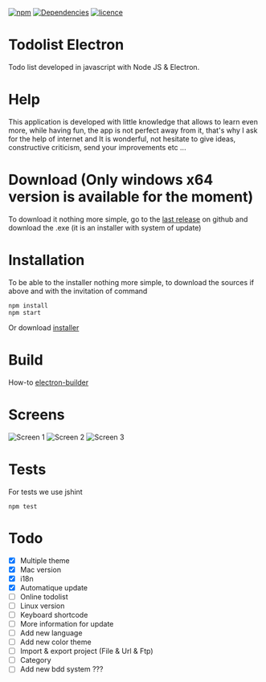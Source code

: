 [![npm](https://img.shields.io/npm/v/npm.svg)]() [![Dependencies](https://david-dm.org/deathart/todolist-electron.svg)](https://david-dm.org/deathart/todolist-electron) 
[![licence](https://img.shields.io/badge/licence-GPL--3.0-blue.svg)]()

# Todolist Electron
Todo list developed in javascript with Node JS & Electron.

# Help
This application is developed with little knowledge that allows to learn even more, while having fun, the app is not perfect away from it, that's why I ask for the help of internet and It is wonderful, not hesitate to give ideas, constructive criticism, send your improvements etc ...

# Download (Only windows x64 version is available for the moment)
To download it nothing more simple, go to the [last release](https://github.com/deathart/todolist-electron/releases/latest) on github and download the .exe (it is an installer with system of update)

# Installation
To be able to the installer nothing more simple, to download the sources if above and with the invitation of command

    npm install
    npm start
    
Or download [installer](https://github.com/deathart/todolist-electron/releases/latest) 

# Build
How-to [electron-builder](https://github.com/electron-userland/electron-builder/wiki/Multi-Platform-Build)
    
# Screens
![Screen 1](https://img4.hostingpics.net/pics/979159Capture.png)
![Screen 2](https://img4.hostingpics.net/pics/763617Capture2.png)
![Screen 3](https://img11.hostingpics.net/pics/654625Capture3.png)

# Tests
For tests we use jshint

    npm test

# Todo
- [x] Multiple theme
- [x] Mac version
- [x] i18n
- [x] Automatique update
- [ ] Online todolist
- [ ] Linux version
- [ ] Keyboard shortcode
- [ ] More information for update
- [ ] Add new language
- [ ] Add new color theme
- [ ] Import & export project (File & Url & Ftp)
- [ ] Category
- [ ] Add new bdd system ???